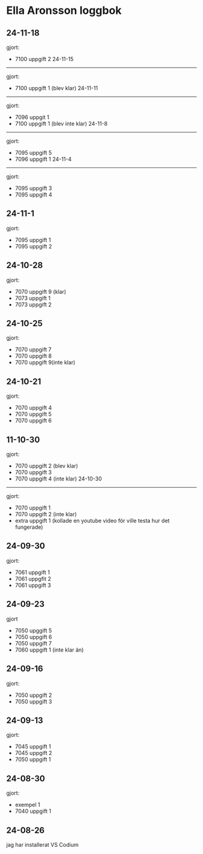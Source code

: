 Ella Aronsson loggbok
=====================
24-11-18
--------
gjort:
* 7100 uppgift 2
24-11-15
---------
gjort:
* 7100 uppgift 1 (blev klar)
24-11-11
--------
gjort:
* 7096 uppgit 1
* 7100 uppgift 1 (blev inte klar)
24-11-8
-------
gjort:
* 7095 uppgift 5
* 7096 uppgift 1
24-11-4
-------
gjort:
* 7095 uppgift 3
* 7095 uppgift 4

24-11-1
-------
gjort:
* 7095 uppgift 1
* 7095 uppgift 2

24-10-28
---------
gjort:
* 7070 uppgift 9 (klar)
* 7073 uppgift 1
* 7073 uppgift 2

24-10-25
--------
gjort:
* 7070 uppgift 7
* 7070 uppgift 8
* 7070 uppgift 9(inte klar)

24-10-21
--------
gjort:
* 7070 uppgift 4
* 7070 uppgift 5
* 7070 uppgift 6

11-10-30
--------
gjort:
* 7070 uppgift 2 (blev klar)
* 7070 uppgift 3 
* 7070 uppgift 4 (inte klar)
24-10-30
--------
gjort:
* 7070 uppgift 1
* 7070 uppgift 2 (inte klar)
* extra uppgift 1 (kollade en youtube video för ville testa hur det fungerade)

24-09-30
--------
gjort:
* 7061 uppgift 1
* 7061 uppgfit 2
* 7061 uppgift 3

24-09-23
-------
gjort

* 7050 upggift 5
* 7050 uppgift 6
* 7050 uppgift 7
* 7060 uppgift 1 (inte klar än)

24-09-16
--------
gjort:

* 7050 uppgift 2
* 7050 uppgift 3

24-09-13
---------
gjort:

* 7045 uppgift 1 
* 7045 uppgift 2
* 7050 uppgift 1

24-08-30
---------
gjort:

* exempel 1 
* 7040 uppgift 1 

24-08-26
-----------
jag har installerat VS Codium